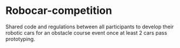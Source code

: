 # Robocar-competition
Shared code and regulations between all participants to develop their robotic cars for an obstacle course event once at least 2 cars pass prototyping.
